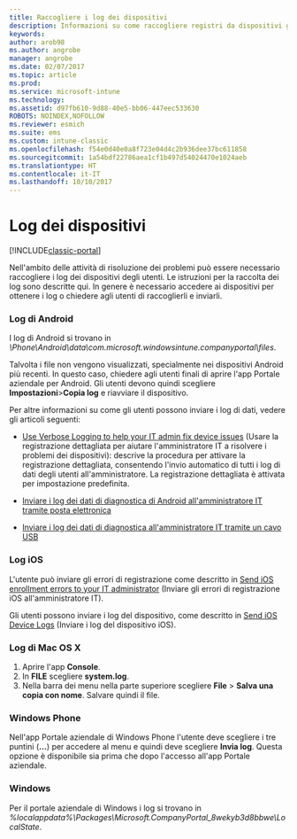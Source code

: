 ```yaml
---
title: Raccogliere i log dei dispositivi
description: Informazioni su come raccogliere registri da dispositivi gestiti.
keywords: 
author: arob98
ms.author: angrobe
manager: angrobe
ms.date: 02/07/2017
ms.topic: article
ms.prod: 
ms.service: microsoft-intune
ms.technology: 
ms.assetid: d97fb610-9d88-40e5-bb06-447eec533630
ROBOTS: NOINDEX,NOFOLLOW
ms.reviewer: esmich
ms.suite: ems
ms.custom: intune-classic
ms.openlocfilehash: f54e0d40e0a8f723e04d4c2b936dee37bc611858
ms.sourcegitcommit: 1a54bdf22786aea1cf1b497d54024470e1024aeb
ms.translationtype: HT
ms.contentlocale: it-IT
ms.lasthandoff: 10/10/2017
---
```

# <a name="device-logs"></a>Log dei dispositivi

[!INCLUDE[classic-portal](../includes/classic-portal.md)]

Nell'ambito delle attività di risoluzione dei problemi può essere necessario raccogliere i log dei dispositivi degli utenti. Le istruzioni per la raccolta dei log sono descritte qui. In genere è necessario accedere ai dispositivi per ottenere i log o chiedere agli utenti di raccoglierli e inviarli.

### <a name="android-logs"></a>Log di Android
I log di Android si trovano in *<Android Device>\Phone\Android\data\com.microsoft.windowsintune.companyportal\files*.

Talvolta i file non vengono visualizzati, specialmente nei dispositivi Android più recenti. In questo caso, chiedere agli utenti finali di aprire l'app Portale aziendale per Android. Gli utenti devono quindi scegliere **Impostazioni**>**Copia log** e riavviare il dispositivo.

Per altre informazioni su come gli utenti possono inviare i log di dati, vedere gli articoli seguenti:

- [Use Verbose Logging to help your IT admin fix device issues](/intune-user-help/use-verbose-logging-to-help-your-it-administrator-fix-device-issues-android) (Usare la registrazione dettagliata per aiutare l'amministratore IT a risolvere i problemi dei dispositivi): descrive la procedura per attivare la registrazione dettagliata, consentendo l'invio automatico di tutti i log di dati degli utenti all'amministratore. La registrazione dettagliata è attivata per impostazione predefinita.

- [Inviare i log dei dati di diagnostica di Android all'amministratore IT tramite posta elettronica](/intune-user-help/send-logs-to-your-it-admin-by-email-android)

- [Inviare i log dei dati di diagnostica all'amministratore IT tramite un cavo USB](/intune-user-help/send-diagnostic-data-logs-to-your-it-administrator-using-a-usb-cable-android)

### <a name="ios-logs"></a>Log iOS

L'utente può inviare gli errori di registrazione come descritto in [Send iOS enrollment errors to your IT administrator](/intune-user-help/send-errors-to-your-it-admin-ios) (Inviare gli errori di registrazione iOS all'amministratore IT).

Gli utenti possono inviare i log del dispositivo, come descritto in [Send iOS Device Logs](/intune-user-help/send-logs-to-microsoft-ios) (Inviare i log del dispositivo iOS).

### <a name="mac-os-x-logs"></a>Log di Mac OS X

1. Aprire l'app **Console**.
2. In **FILE** scegliere **system.log**.
3. Nella barra dei menu nella parte superiore scegliere **File** > **Salva una copia con nome**. Salvare quindi il file.

### <a name="windows-phone"></a>Windows Phone

Nell'app Portale aziendale di Windows Phone l'utente deve scegliere i tre puntini (**…**) per accedere al menu e quindi deve scegliere **Invia log**. Questa opzione è disponibile sia prima che dopo l'accesso all'app Portale aziendale.

### <a name="windows"></a>Windows

Per il portale aziendale di Windows i log si trovano in *%localappdata%\Packages\Microsoft.CompanyPortal_8wekyb3d8bbwe\LocalState*.
